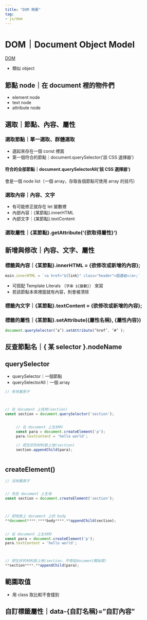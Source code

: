 ```yaml
---
title: "DOM 簡要"
tag: 
- js/dom
---
```

# DOM｜Document Object Model
 [DOM](https://developer.mozilla.org/en-US/docs/Web/API/Document_Object_Model/Introduction)
-   類似 object

## 節點 node｜在 document 裡的物件們
-   element node
-   text node
-   attribute node

## 選取｜節點、內容、屬性
### 選取節點｜單一選取、群體選取
-   選起來存在一個 const 裡面
-   第一個符合的節點｜document.querySelector(’該 CSS 選擇器’)

#### 符合的全部節點｜document.querySelectorAll(’該 CSS 選擇器’)
會是一個 node list（一個 array，存取各個節點可使用 array 的技巧）

### 選取內容｜內容、文字
-   有可能修正就存在 let 變數裡
-   內部內容｜{某節點}.innerHTML
-   內部文字｜{某節點}.textContent

### 選取屬性｜{某節點}.getAttribute(’{欲取得屬性}’)

## 新增與修改｜內容、文字、屬性
### 標籤與內容｜{某節點}.innerHTML = {欲修改或新增的內容};
```js
main.innerHTML = `<a href="${link}" class="header">超連結</a>;`
```
-   可搭配 Template Literals （`字串 ${變數}`） 來寫
-   若該節點本來裡面就有內容，則會被清除

### 標籤內文字｜{某節點}.textContent = {欲修改或新增的內容};
### 標籤的屬性｜{某節點}.setAttribute({屬性名稱}, {屬性內容})
```js
document.querySelector(’a’).setAttribute(’href’, ’#’ );
```
## 反查節點名｜{ 某 selector }.nodeName
##  querySelector
-   querySelector｜一個節點
-   querySelectorAll｜一個 array
```js
// 有地蓋房子

  

// 在 document 上找地(section) 
const section = document.querySelector('section');
  

	 // 在 document 上生材料
	 const para = document.createElement('p');
	 para.textContent = 'hello world';

	 // 把生好的材料放上地(section)
	 section.appendChild(para);
 
```
## createElement()
```js
// 沒地蓋房子


// 先在 document 上生地
const section = document.createElement('section');

  

// 把地放上 document 上的 body
**document****.****body****.**appendChild(section);

  
// 在 document 上生材料
const para = document.createElement('p');
para.textContent = 'hello world';

  

// 把生好的材料放上地(section，不用從document開始寫)
**section****.**appendChild(para);
```


## 範圍取值
-   用 class 取比較不會撞到

## 自訂標籤屬性｜data-{自訂名稱}=”自訂內容”

  
